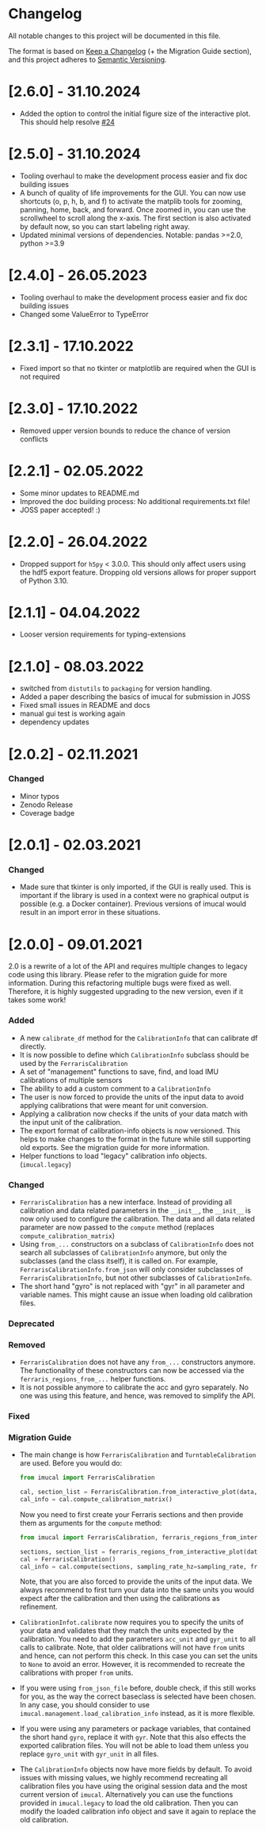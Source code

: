 # Changelog
All notable changes to this project will be documented in this file.

The format is based on [Keep a Changelog](https://keepachangelog.com/en/1.0.0/) (+ the Migration Guide section), and 
this project adheres to [Semantic Versioning](https://semver.org/spec/v2.0.0.html).

# [2.6.0] - 31.10.2024

- Added the option to control the initial figure size of the interactive plot. This should help resolve [#24](https://github.com/mad-lab-fau/imucal/issues/24)

# [2.5.0] - 31.10.2024

- Tooling overhaul to make the development process easier and fix doc building issues
- A bunch of quality of life improvements for the GUI.
  You can now use shortcuts (o, p, h, b, and f) to activate the matplib tools for zooming, panning, home, back, and forward.
  Once zoomed in, you can use the scrollwheel to scroll along the x-axis.
  The first section is also activated by default now, so you can start labeling right away.
- Updated minimal versions of dependencies. Notable: pandas >=2.0, python >=3.9

# [2.4.0] - 26.05.2023

- Tooling overhaul to make the development process easier and fix doc building issues
- Changed some ValueError to TypeError

# [2.3.1] - 17.10.2022

- Fixed import so that no tkinter or matplotlib are required when the GUI is not required

# [2.3.0] - 17.10.2022

- Removed upper version bounds to reduce the chance of version conflicts

# [2.2.1] - 02.05.2022

- Some minor updates to README.md
- Improved the doc building process: No additional requirements.txt file!
- JOSS paper accepted! :)

# [2.2.0] - 26.04.2022

- Dropped support for `h5py` < 3.0.0. This should only affect users using the hdf5 export feature.
  Dropping old versions allows for proper support of Python 3.10.

# [2.1.1] - 04.04.2022

- Looser version requirements for typing-extensions

# [2.1.0] - 08.03.2022

- switched from `distutils` to `packaging` for version handling.
- Added a paper describing the basics of imucal for submission in JOSS
- Fixed small issues in README and docs
- manual gui test is working again
- dependency updates

# [2.0.2] - 02.11.2021

### Changed

- Minor typos
- Zenodo Release
- Coverage badge

# [2.0.1] - 02.03.2021

### Changed

- Made sure that tkinter is only imported, if the GUI is really used.
  This is important if the library is used in a context were no graphical output is possible (e.g. a Docker container).
  Previous versions of imucal would result in an import error in these situations.

# [2.0.0] - 09.01.2021 

2.0 is a rewrite of a lot of the API and requires multiple changes to legacy code using this library.
Please refer to the migration guide for more information.
During this refactoring multiple bugs were fixed as well.
Therefore, it is highly suggested upgrading to the new version, even if it takes some work!

### Added

- A new `calibrate_df` method for the `CalibrationInfo` that can calibrate df directly.
- It is now possible to define which `CalibrationInfo` subclass should be used by the `FerrarisCalibration`
- A set of "management" functions to save, find, and load IMU calibrations of multiple sensors
- The ability to add a custom comment to a `CalibrationInfo`
- The user is now forced to provide the units of the input data to avoid applying calibrations that were meant for unit
  conversion.
- Applying a calibration now checks if the units of your data match with the input unit of the calibration.
- The export format of calibration-info objects is now versioned.
  This helps to make changes to the format in the future while still supporting old exports.
  See the migration guide for more information.
- Helper functions to load "legacy" calibration info objects. (`imucal.legacy`)

### Changed

- `FerrarisCalibration` has a new interface.
  Instead of providing all calibration and data related parameters in the `__init__`, the `__init__` is now only used
  to configure the calibration.
  The data and all data related parameter are now passed to the `compute` method (replaces `compute_calibration_matrix`)
- Using `from_...` constructors on a subclass of `CalibrationInfo` does not search all subclasses of `CalibrationInfo`
  anymore, but only the subclasses (and the class itself), it is called on.
  For example, `FerrarisCalibrationInfo.from_json` will only consider subclasses of `FerrarisCalibrationInfo`, but not
  other subclasses of `CalibrationInfo`.
- The short hand "gyro" is not replaced with "gyr" in all parameter and variable names.
  This might cause an issue when loading old calibration files.

### Deprecated

### Removed

- `FerrarisCalibration` does not have any `from_...` constructors anymore.
  The functionality of these constructors can now be accessed via the `ferraris_regions_from_...` helper functions.
- It is not possible anymore to calibrate the acc and gyro separately.
  No one was using this feature, and hence, was removed to simplify the API.

### Fixed

### Migration Guide

- The main change is how `FerrarisCalibration` and `TurntableCalibration` are used.
  Before you would do:
  ```python
  from imucal import FerrarisCalibration

  cal, section_list = FerrarisCalibration.from_interactive_plot(data, sampling_rate=sampling_rate)
  cal_info = cal.compute_calibration_matrix()
  ```

  Now you need to first create your Ferraris sections and then provide them as arguments for the `compute` method:

  ```python
  from imucal import FerrarisCalibration, ferraris_regions_from_interactive_plot

  sections, section_list = ferraris_regions_from_interactive_plot(data)
  cal = FerrarisCalibration()
  cal_info = cal.compute(sections, sampling_rate_hz=sampling_rate, from_acc_unit="m/s^2", from_gyr_unit="deg/s")
  ```
  
  Note, that you are also forced to provide the units of the input data.
  We always recommend to first turn your data into the same units you would expect after the calibration and then using
  the calibrations as refinement.
- `CalibrationInfot.calibrate` now requires you to specify the units of your data and validates that they match the 
  units expected by the calibration.
  You need to add the parameters `acc_unit` and `gyr_unit` to all calls to calibrate.
  Note, that older calibrations will not have `from` units and hence, can not perform this check.
  In this case you can set the units to `None` to avoid an error.
  However, it is recommended to recreate the calibrations with proper `from` units.
- If you were using `from_json_file` before, double check, if this still works for you, as the way the correct baseclass
  is selected have been chosen.
  In any case, you should consider to use `imucal.management.load_calibration_info` instead, as it is more flexible.
- If you were using any parameters or package variables, that contained the short hand `gyro`, replace it with `gyr`.
  Note that this also effects the exported calibration files.
  You will not be able to load them unless you replace `gyro_unit` with `gyr_unit` in all files.
- The `CalibrationInfo` objects now have more fields by default.
  To avoid issues with missing values, we highly recommend recreating all calibration files you have using the original
  session data and the most current version of `imucal`.
  Alternatively you can use the functions provided in `imucal.legacy` to load the old
  calibration.
  Then you can modify the loaded calibration info object and save it again to replace the old calibration.

